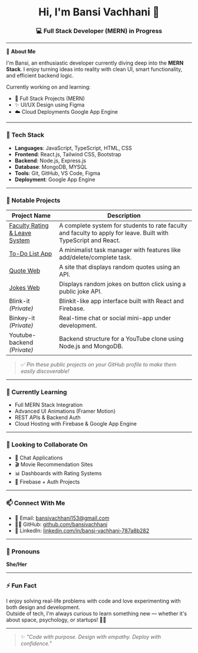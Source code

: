 <h1 align="center">Hi, I'm Bansi Vachhani 👋</h1>
<h3 align="center">💻 Full Stack Developer (MERN) in Progress </h3>

---

💼 **About Me**

I'm Bansi, an enthusiastic developer currently diving deep into the **MERN Stack**. I enjoy turning ideas into reality with clean UI, smart functionality, and efficient backend logic.

Currently working on and learning:
- 🚀 Full Stack Projects (MERN)
- ✨ UI/UX Design using Figma
- ☁️ Cloud Deployments Google App Engine

---

### 🧠 Tech Stack

- **Languages**: JavaScript, TypeScript, HTML, CSS  
- **Frontend**: React.js, Tailwind CSS, Bootstrap  
- **Backend**: Node.js, Express.js  
- **Database**: MongoDB, MYSQL
- **Tools**: Git, GitHub, VS Code, Figma  
- **Deployment**: Google App Engine

---

### 📌 Notable Projects

| Project Name | Description |
|--------------|-------------|
| [Faculty Rating & Leave System](https://github.com/bansivachhani/faculty-rating-and-leave-system) | A complete system for students to rate faculty and faculty to apply for leave. Built with TypeScript and React. |
| [To-Do List App](https://github.com/bansivachhani/todo-list-app) | A minimalist task manager with features like add/delete/complete task. |
| [Quote Web](https://github.com/bansivachhani/quote_web) | A site that displays random quotes using an API. |
| [Jokes Web](https://github.com/bansivachhani/jokes-web) | Displays random jokes on button click using a public joke API. |
| Blink-it *(Private)* | Blinkit-like app interface built with React and Firebase. |
| Binkey-it *(Private)* | Real-time chat or social mini-app under development. |
| Youtube-backend *(Private)* | Backend structure for a YouTube clone using Node.js and MongoDB. |

> ✅ *Pin these public projects on your GitHub profile to make them easily discoverable!*

---

### 🌱 Currently Learning

- Full MERN Stack Integration  
- Advanced UI Animations (Framer Motion)  
- REST APIs & Backend Auth  
- Cloud Hosting with Firebase & Google App Engine

---

### 🤝 Looking to Collaborate On

- 💬 Chat Applications  
- 🎬 Movie Recommendation Sites  
- 📊 Dashboards with Rating Systems  
- 🔐 Firebase + Auth Projects  

---

### 📫 Connect With Me

- 📧 Email: [bansivachhani153@gmail.com](mailto:bansivachhani153@gmail.com)  
- 🧑‍💻 GitHub: [github.com/bansivachhani](https://github.com/bansivachhani)  
- 💼 LinkedIn: [linkedin.com/in/bansi-vachhani-787a8b282](https://www.linkedin.com/in/bansi-vachhani-787a8b282/)

---

### 👩 Pronouns

**She/Her**

---

### ⚡ Fun Fact

I enjoy solving real-life problems with code and love experimenting with both design and development.  
Outside of tech, I'm always curious to learn something new — whether it's about space, psychology, or startups! 🚀✨


---

> ✨ *"Code with purpose. Design with empathy. Deploy with confidence."*
